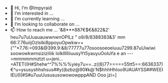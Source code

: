 - 👋 Hi, I’m @Impyraid
- 👀 I’m interested in ...
- 🌱 I’m currently learning ...
- 💞️ I’m looking to collaborate on ...
- 📫 How to reach me ...
'&8***887€$€&822&2'
heu7u7uUuauauwwnwnOPlLz
"
o9/8/8388383&3'
mm
66:7.76uiijOzlslki8ppoyuOpwkw=+{""*7.76:=093&@399.9:&8/77777u77osoosoeoeiuuu7299.87uUiwiwi
soowowkwmsiziziIiik
lolkllllliiuusyYt5yauyuOoIuYa
e
an
--->mmmmmmztzt
    u=jeni... =ATET((H#Shehe^^7%%\%%yiey7u==..z((6)77=====55tt5==:6636337)€^u=ysusyshhshsus##y((bzbz@90¥k@'N$hhhHhIoo9UAUAYSS##WEEIIEU(I(#S#u7uuUusususowowowpppAND Ooo jzi=\]
